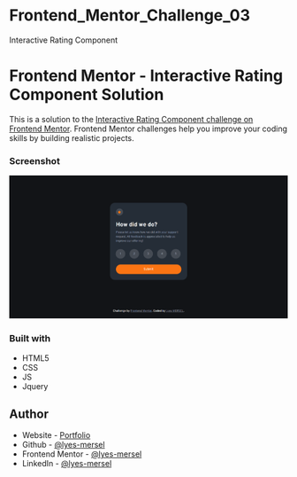 # Frontend_Mentor_Challenge_03
Interactive Rating Component


# Frontend Mentor - Interactive Rating Component Solution
This is a solution to the [Interactive Rating Component challenge on Frontend Mentor](https://www.frontendmentor.io/challenges/interactive-rating-component-koxpeBUmI). Frontend Mentor challenges help you improve your coding skills by building realistic projects. 


### Screenshot
![](./images/screenshot.png)


### Built with
- HTML5
- CSS
- JS
- Jquery


## Author
- Website - [Portfolio](https://lyes-mersel.netlify.app)
- Github - [@lyes-mersel](https://github.com/lyes-mersel)
- Frontend Mentor - [@lyes-mersel](https://www.frontendmentor.io/profile/lyes-mersel)
- LinkedIn - [@lyes-mersel](https://www.linkedin.com/in/lyes-mersel/)